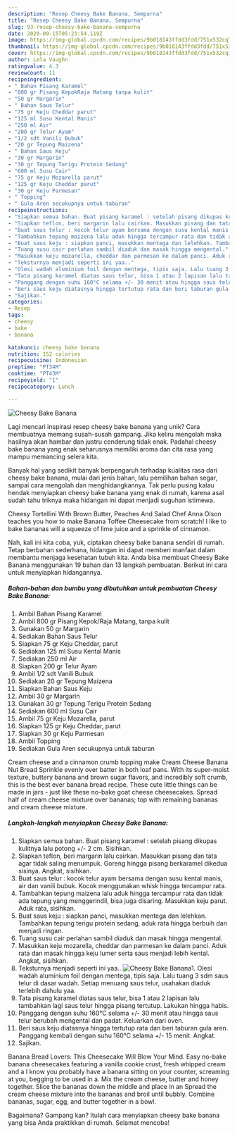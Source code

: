 ```yaml
---
description: "Resep Cheesy Bake Banana, Sempurna"
title: "Resep Cheesy Bake Banana, Sempurna"
slug: 93-resep-cheesy-bake-banana-sempurna
date: 2020-09-15T05:23:54.119Z
image: https://img-global.cpcdn.com/recipes/9b018143ffdd3fdd/751x532cq70/cheesy-bake-banana-foto-resep-utama.jpg
thumbnail: https://img-global.cpcdn.com/recipes/9b018143ffdd3fdd/751x532cq70/cheesy-bake-banana-foto-resep-utama.jpg
cover: https://img-global.cpcdn.com/recipes/9b018143ffdd3fdd/751x532cq70/cheesy-bake-banana-foto-resep-utama.jpg
author: Lela Vaughn
ratingvalue: 4.3
reviewcount: 11
recipeingredient:
- " Bahan Pisang Karamel"
- "800 gr Pisang KepokRaja Matang tanpa kulit"
- "50 gr Margarin"
- " Bahan Saus Telur"
- "75 gr Keju Cheddar parut"
- "125 ml Susu Kental Manis"
- "250 ml Air"
- "200 gr Telur Ayam"
- "1/2 sdt Vanili Bubuk"
- "20 gr Tepung Maizena"
- " Bahan Saus Keju"
- "30 gr Margarin"
- "30 gr Tepung Terigu Protein Sedang"
- "600 ml Susu Cair"
- "75 gr Keju Mozarella parut"
- "125 gr Keju Cheddar parut"
- "30 gr Keju Parmesan"
- " Topping"
- " Gula Aren secukupnya untuk taburan"
recipeinstructions:
- "Siapkan semua bahan. Buat pisang karamel : setelah pisang dikupas kulitnya lalu potong +/- 2 cm. Sisihkan."
- "Siapkan teflon, beri margarin lalu cairkan. Masukkan pisang dan tata agar tidak saling menumpuk. Goreng hingga pisang berkaramel dikedua sisinya. Angkat, sisihkan."
- "Buat saus telur : kocok telur ayam bersama dengan susu kental manis, air dan vanili bubuk. Kocok menggunakan whisk hingga tercampur rata."
- "Tambahkan tepung maizena lalu aduk hingga tercampur rata dan tidak ada tepung yang menggerindil, bisa juga disaring. Masukkan keju parut. Aduk rata, sisihkan."
- "Buat saus keju : siapkan panci, masukkan mentega dan lelehkan. Tambahkan tepung terigu protein sedang, aduk rata hingga berbuih dan menjadi ringan."
- "Tuang susu cair perlahan sambil diaduk dan masak hingga mengental."
- "Masukkan keju mozarella, cheddar dan parmesan ke dalam panci. Aduk rata dan masak hingga keju lumer serta saus menjadi lebih kental. Angkat, sisihkan."
- "Teksturnya menjadi seperti ini yaa.."
- "Olesi wadah aluminium foil dengan mentega, tipis saja. Lalu tuang 3 sdm saus telur di dasar wadah. Setiap menuang saus telur, usahakan diaduk terlebih dahulu yaa."
- "Tata pisang karamel diatas saus telur, bisa 1 atau 2 lapisan lalu tambahkan lagi saus telur hingga pisang tertutup. Lakukan hingga habis."
- "Panggang dengan suhu 160°C selama +/- 30 menit atau hingga saus telur berubah mengental dan padat. Keluarkan dari oven."
- "Beri saus keju diatasnya hingga tertutup rata dan beri taburan gula aren. Panggang kembali dengan suhu 160°C selama +/- 15 menit. Angkat."
- "Sajikan."
categories:
- Resep
tags:
- cheesy
- bake
- banana

katakunci: cheesy bake banana 
nutrition: 152 calories
recipecuisine: Indonesian
preptime: "PT34M"
cooktime: "PT43M"
recipeyield: "1"
recipecategory: Lunch

---
```



![Cheesy Bake Banana](https://img-global.cpcdn.com/recipes/9b018143ffdd3fdd/751x532cq70/cheesy-bake-banana-foto-resep-utama.jpg)

Lagi mencari inspirasi resep cheesy bake banana yang unik? Cara membuatnya memang susah-susah gampang. Jika keliru mengolah maka hasilnya akan hambar dan justru cenderung tidak enak. Padahal cheesy bake banana yang enak seharusnya memiliki aroma dan cita rasa yang mampu memancing selera kita.

Banyak hal yang sedikit banyak berpengaruh terhadap kualitas rasa dari cheesy bake banana, mulai dari jenis bahan, lalu pemilihan bahan segar, sampai cara mengolah dan menghidangkannya. Tak perlu pusing kalau hendak menyiapkan cheesy bake banana yang enak di rumah, karena asal sudah tahu triknya maka hidangan ini dapat menjadi suguhan istimewa.

Cheesy Tortellini With Brown Butter, Peaches And Salad Chef Anna Olson teaches you how to make Banana Toffee Cheesecake from scratch! I like to bake bananas will a squeeze of lime juice and a sprinkle of cinnamon.


Nah, kali ini kita coba, yuk, ciptakan cheesy bake banana sendiri di rumah. Tetap berbahan sederhana, hidangan ini dapat memberi manfaat dalam membantu menjaga kesehatan tubuh kita. Anda bisa membuat Cheesy Bake Banana menggunakan 19 bahan dan 13 langkah pembuatan. Berikut ini cara untuk menyiapkan hidangannya.

<!--inarticleads1-->

##### Bahan-bahan dan bumbu yang dibutuhkan untuk pembuatan Cheesy Bake Banana:

1. Ambil  Bahan Pisang Karamel
1. Ambil 800 gr Pisang Kepok/Raja Matang, tanpa kulit
1. Gunakan 50 gr Margarin
1. Sediakan  Bahan Saus Telur
1. Siapkan 75 gr Keju Cheddar, parut
1. Sediakan 125 ml Susu Kental Manis
1. Sediakan 250 ml Air
1. Siapkan 200 gr Telur Ayam
1. Ambil 1/2 sdt Vanili Bubuk
1. Sediakan 20 gr Tepung Maizena
1. Siapkan  Bahan Saus Keju
1. Ambil 30 gr Margarin
1. Gunakan 30 gr Tepung Terigu Protein Sedang
1. Sediakan 600 ml Susu Cair
1. Ambil 75 gr Keju Mozarella, parut
1. Siapkan 125 gr Keju Cheddar, parut
1. Siapkan 30 gr Keju Parmesan
1. Ambil  Topping
1. Sediakan  Gula Aren secukupnya untuk taburan


Cream cheese and a cinnamon crumb topping make Cream Cheese Banana Nut Bread Sprinkle evenly over batter in both loaf pans. With its super-moist texture, buttery banana and brown sugar flavors, and incredibly soft crumb, this is the best ever banana bread recipe. These cute little things can be made in jars - just like these no-bake goat cheese cheesecakes. Spread half of cream cheese mixture over bananas; top with remaining bananas and cream cheese mixture. 

<!--inarticleads2-->

##### Langkah-langkah menyiapkan Cheesy Bake Banana:

1. Siapkan semua bahan. Buat pisang karamel : setelah pisang dikupas kulitnya lalu potong +/- 2 cm. Sisihkan.
1. Siapkan teflon, beri margarin lalu cairkan. Masukkan pisang dan tata agar tidak saling menumpuk. Goreng hingga pisang berkaramel dikedua sisinya. Angkat, sisihkan.
1. Buat saus telur : kocok telur ayam bersama dengan susu kental manis, air dan vanili bubuk. Kocok menggunakan whisk hingga tercampur rata.
1. Tambahkan tepung maizena lalu aduk hingga tercampur rata dan tidak ada tepung yang menggerindil, bisa juga disaring. Masukkan keju parut. Aduk rata, sisihkan.
1. Buat saus keju : siapkan panci, masukkan mentega dan lelehkan. Tambahkan tepung terigu protein sedang, aduk rata hingga berbuih dan menjadi ringan.
1. Tuang susu cair perlahan sambil diaduk dan masak hingga mengental.
1. Masukkan keju mozarella, cheddar dan parmesan ke dalam panci. Aduk rata dan masak hingga keju lumer serta saus menjadi lebih kental. Angkat, sisihkan.
1. Teksturnya menjadi seperti ini yaa..
<img src="//assets-global.cpcdn.com/assets/icons/button_play-2c75c40dde080a61004c1f40b05d8f140eaff45d7e9e6481dc71c63d2e7c4909.png" alt="Cheesy Bake Banana">1. Olesi wadah aluminium foil dengan mentega, tipis saja. Lalu tuang 3 sdm saus telur di dasar wadah. Setiap menuang saus telur, usahakan diaduk terlebih dahulu yaa.
1. Tata pisang karamel diatas saus telur, bisa 1 atau 2 lapisan lalu tambahkan lagi saus telur hingga pisang tertutup. Lakukan hingga habis.
1. Panggang dengan suhu 160°C selama +/- 30 menit atau hingga saus telur berubah mengental dan padat. Keluarkan dari oven.
1. Beri saus keju diatasnya hingga tertutup rata dan beri taburan gula aren. Panggang kembali dengan suhu 160°C selama +/- 15 menit. Angkat.
1. Sajikan.


Banana Bread Lovers: This Cheesecake Will Blow Your Mind. Easy no-bake banana cheesecakes featuring a vanilla cookie crust, fresh whipped cream and a I know you probably have a banana sitting on your counter, screaming at you, begging to be used in a. Mix the cream cheese, butter and honey together. Slice the bananas down the middle and place in an Spread the cream cheese mixture into the bananas and broil until bubbly. Combine bananas, sugar, egg, and butter together in a bowl. 

Bagaimana? Gampang kan? Itulah cara menyiapkan cheesy bake banana yang bisa Anda praktikkan di rumah. Selamat mencoba!

